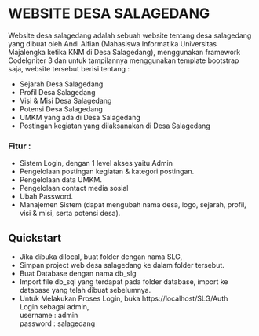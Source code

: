 # WEBSITE DESA SALAGEDANG
Website desa salagedang adalah sebuah website tentang desa salagedang yang dibuat oleh Andi Alfian (Mahasiswa Informatika Universitas Majalengka ketika KNM di Desa Salagedang), menggunakan framework CodeIgniter 3 dan untuk tampilannya menggunakan template bootstrap saja, website tersebut berisi tentang : <br>
- Sejarah Desa Salagedang
- Profil Desa Salagedang
- Visi & Misi Desa Salagedang
- Potensi Desa Salagedang
- UMKM yang ada di Desa Salagedang
- Postingan kegiatan yang dilaksanakan di Desa Salagedang

### Fitur :
- Sistem Login, dengan 1 level akses yaitu Admin
- Pengelolaan postingan kegiatan & kategori postingan.
- Pengelolaan data UMKM.
- Pengelolaan contact media sosial
- Ubah Password.
- Manajemen Sistem (dapat mengubah nama desa, logo, sejarah, profil, visi & misi, serta potensi desa).

## Quickstart
- Jika dibuka dilocal, buat folder dengan nama SLG,
- Simpan project web desa salagedang ke dalam folder tersebut.
- Buat Database dengan nama db_slg
- Import file db_sql yang terdapat pada folder database, import ke database yang telah dibuat sebelumnya.
- Untuk Melakukan Proses Login, buka https://localhost/SLG/Auth <br>
Login sebagai admin, <br> 
username : admin <br>
password : salagedang <br>
